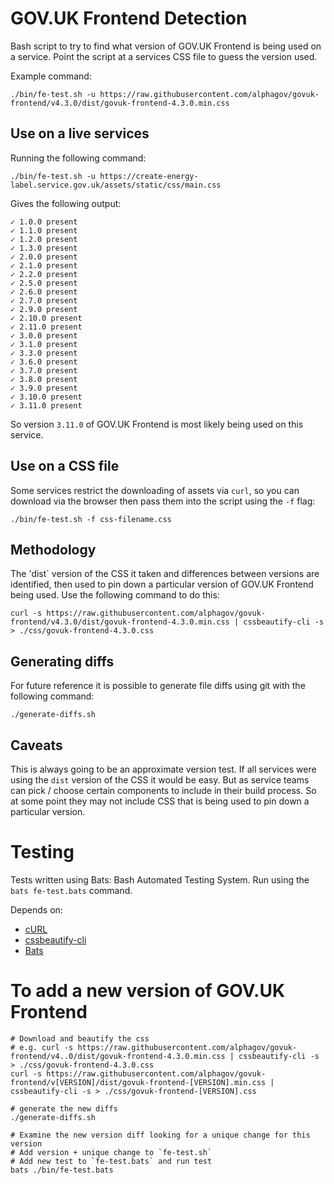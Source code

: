 # GOV.UK Frontend Detection
Bash script to try to find what version of GOV.UK Frontend is being used on a service. Point the script at a services CSS file to guess the version used.

Example command:
```
./bin/fe-test.sh -u https://raw.githubusercontent.com/alphagov/govuk-frontend/v4.3.0/dist/govuk-frontend-4.3.0.min.css
```

## Use on a live services
Running the following command:
```
./bin/fe-test.sh -u https://create-energy-label.service.gov.uk/assets/static/css/main.css
```
Gives the following output:

```
✓ 1.0.0 present
✓ 1.1.0 present
✓ 1.2.0 present
✓ 1.3.0 present
✓ 2.0.0 present
✓ 2.1.0 present
✓ 2.2.0 present
✓ 2.5.0 present
✓ 2.6.0 present
✓ 2.7.0 present
✓ 2.9.0 present
✓ 2.10.0 present
✓ 2.11.0 present
✓ 3.0.0 present
✓ 3.1.0 present
✓ 3.3.0 present
✓ 3.6.0 present
✓ 3.7.0 present
✓ 3.8.0 present
✓ 3.9.0 present
✓ 3.10.0 present
✓ 3.11.0 present
```

So version `3.11.0` of GOV.UK Frontend is most likely being used on this service.

## Use on a CSS file
Some services restrict the downloading of assets via `curl`, so you can download via the browser then pass them into the script using the `-f` flag:

```
./bin/fe-test.sh -f css-filename.css
```

## Methodology
The 'dist` version of the CSS it taken and differences between versions are identified, then used to pin down a particular version of GOV.UK Frontend being used. Use the following command to do this:

```
curl -s https://raw.githubusercontent.com/alphagov/govuk-frontend/v4.3.0/dist/govuk-frontend-4.3.0.min.css | cssbeautify-cli -s > ./css/govuk-frontend-4.3.0.css
```

## Generating diffs
For future reference it is possible to generate file diffs using git with the following command:
```
./generate-diffs.sh
```

## Caveats
This is always going to be an approximate version test. If all services were using the `dist` version of the CSS it would be easy. But as service teams can pick / choose certain components to include in their build process. So at some point they may not include CSS that is being used to pin down a particular version.

# Testing
Tests written using Bats: Bash Automated Testing System. Run using the `bats fe-test.bats` command.

Depends on:

- [cURL](https://curl.haxx.se/)
- [cssbeautify-cli](https://www.npmjs.com/package/cssbeautify-cli)
- [Bats](https://github.com/sstephenson/bats)

# To add a new version of GOV.UK Frontend
```
# Download and beautify the css
# e.g. curl -s https://raw.githubusercontent.com/alphagov/govuk-frontend/v4..0/dist/govuk-frontend-4.3.0.min.css | cssbeautify-cli -s > ./css/govuk-frontend-4.3.0.css
curl -s https://raw.githubusercontent.com/alphagov/govuk-frontend/v[VERSION]/dist/govuk-frontend-[VERSION].min.css | cssbeautify-cli -s > ./css/govuk-frontend-[VERSION].css

# generate the new diffs
./generate-diffs.sh

# Examine the new version diff looking for a unique change for this version
# Add version + unique change to `fe-test.sh`
# Add new test to `fe-test.bats` and run test
bats ./bin/fe-test.bats
```
